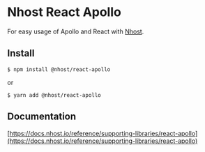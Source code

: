 # Nhost React Apollo

For easy usage of Apollo and React with [Nhost](https://nhost.io).

## Install

`$ npm install @nhost/react-apollo`

or

`$ yarn add @nhost/react-apollo`

## Documentation

[https://docs.nhost.io/reference/supporting-libraries/react-apollo](https://docs.nhost.io/reference/supporting-libraries/react-apollo)
